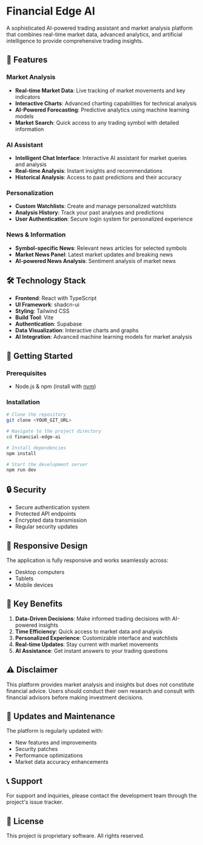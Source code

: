 # Financial Edge AI

A sophisticated AI-powered trading assistant and market analysis platform that combines real-time market data, advanced analytics, and artificial intelligence to provide comprehensive trading insights.

## 🌟 Features

### Market Analysis
- **Real-time Market Data**: Live tracking of market movements and key indicators
- **Interactive Charts**: Advanced charting capabilities for technical analysis
- **AI-Powered Forecasting**: Predictive analytics using machine learning models
- **Market Search**: Quick access to any trading symbol with detailed information

### AI Assistant
- **Intelligent Chat Interface**: Interactive AI assistant for market queries and analysis
- **Real-time Analysis**: Instant insights and recommendations
- **Historical Analysis**: Access to past predictions and their accuracy

### Personalization
- **Custom Watchlists**: Create and manage personalized watchlists
- **Analysis History**: Track your past analyses and predictions
- **User Authentication**: Secure login system for personalized experience

### News & Information
- **Symbol-specific News**: Relevant news articles for selected symbols
- **Market News Panel**: Latest market updates and breaking news
- **AI-powered News Analysis**: Sentiment analysis of market news

## 🛠️ Technology Stack

- **Frontend**: React with TypeScript
- **UI Framework**: shadcn-ui
- **Styling**: Tailwind CSS
- **Build Tool**: Vite
- **Authentication**: Supabase
- **Data Visualization**: Interactive charts and graphs
- **AI Integration**: Advanced machine learning models for market analysis

## 🚀 Getting Started

### Prerequisites
- Node.js & npm (install with [nvm](https://github.com/nvm-sh/nvm#installing-and-updating))

### Installation

```sh
# Clone the repository
git clone <YOUR_GIT_URL>

# Navigate to the project directory
cd financial-edge-ai

# Install dependencies
npm install

# Start the development server
npm run dev
```

## 🔒 Security

- Secure authentication system
- Protected API endpoints
- Encrypted data transmission
- Regular security updates

## 📱 Responsive Design

The application is fully responsive and works seamlessly across:
- Desktop computers
- Tablets
- Mobile devices

## 🎯 Key Benefits

1. **Data-Driven Decisions**: Make informed trading decisions with AI-powered insights
2. **Time Efficiency**: Quick access to market data and analysis
3. **Personalized Experience**: Customizable interface and watchlists
4. **Real-time Updates**: Stay current with market movements
5. **AI Assistance**: Get instant answers to your trading questions

## ⚠️ Disclaimer

This platform provides market analysis and insights but does not constitute financial advice. Users should conduct their own research and consult with financial advisors before making investment decisions.

## 🔄 Updates and Maintenance

The platform is regularly updated with:
- New features and improvements
- Security patches
- Performance optimizations
- Market data accuracy enhancements

## 📞 Support

For support and inquiries, please contact the development team through the project's issue tracker.

## 📄 License

This project is proprietary software. All rights reserved.
